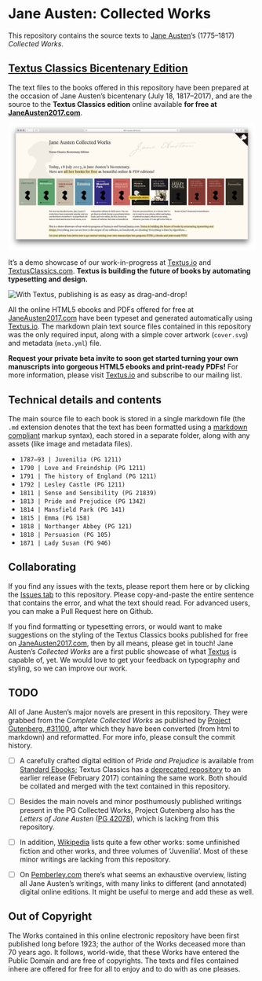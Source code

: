 # Jane Austen: Collected Works

This repository contains the source texts to [Jane Austen](https://en.wikipedia.org/wiki/Jane_Austen)’s (1775–1817) _Collected Works_.


## [Textus Classics Bicentenary Edition](http://JaneAusten2017.com)

The text files to the books offered in this repository have been prepared at the occasion of Jane Austen’s bicentenary (July 18, 1817–2017), and are the source to the **Textus Classics edition** online available **for free at [JaneAusten2017.com](http://JaneAusten2017.com)**.

[![](JaneAusten2017.com.png)](http://JaneAusten2017.com)

It’s a demo showcase of our work-in-progress at [Textus.io](http://www.textus.io/) and [TextusClassics.com](http://textusclassics.com/). **Textus is building the future of books by automating typesetting and design.**

![With Textus, publishing is as easy as drag-and-drop!](Textus.io-drag-and-drop.gif)

All the online HTML5 ebooks and PDFs offered for free at [JaneAusten2017.com](http://JaneAusten2017.com) have been typeset and generated automatically using [Textus.io](http://www.textus.io/). The markdown plain text source files contained in this repository was the only required input, along with a simple cover artwork (`cover.svg`) and metadata (`meta.yml`) file.

**Request your private beta invite to soon get started turning your own manuscripts into gorgeous HTML5 ebooks and print-ready PDFs!** For more information, please visit [Textus.io](http://www.textus.io/) and subscribe to our mailing list.

## Technical details and contents

The main source file to each book is stored in a single markdown file (the `.md` extension denotes that the text has been formatted using a [markdown compliant](http://commonmark.org) markup syntax), each stored in a separate folder, along with any assets (like image and metadata files).

- `1787–93 | Juvenilia (PG 1211)`
- `1790 | Love and Freindship (PG 1211)`
- `1791 | The history of England (PG 1211)`
- `1792 | Lesley Castle (PG 1211)`
- `1811 | Sense and Sensibility (PG 21839)`
- `1813 | Pride and Prejudice (PG 1342)`
- `1814 | Mansfield Park (PG 141)`
- `1815 | Emma (PG 158)`
- `1818 | Northanger Abbey (PG 121)`
- `1818 | Persuasion (PG 105)`
- `1871 | Lady Susan (PG 946)`

## Collaborating

If you find any issues with the texts, please report them here or by clicking the [Issues tab](https://github.com/textvs/Austen-Works/issues) to this repository. Please copy-and-paste the entire sentence that contains the error, and what the text should read. For advanced users, you can make a Pull Request here on Github.

If you find formatting or typesetting errors, or would want to make suggestions on the styling of the Textus Classics books published for free on [JaneAusten2017.com](http://JaneAusten2017.com), then by all means, please get in touch! Jane Austen’s _Collected Works_ are a first public showcase of what [Textus](http://www.textus.io/) is capable of, yet. We would love to get your feedback on typography and styling, so we can improve our work.

## TODO

All of Jane Austen’s major novels are present in this repository. They were grabbed from the _Complete Collected Works_ as published by [Project Gutenberg, #31100](https://www.gutenberg.org/ebooks/31100), after which they have been converted (from html to markdown) and reformatted. For more info, please consult the commit history.

- [ ] A carefully crafted digital edition of _Pride and Prejudice_ is available from [Standard Ebooks](https://standardebooks.org/ebooks/jane-austen/pride-and-prejudice); Textus Classics has a [deprecated repository](https://github.com/textvs/Pride-and-Prejudice_1342) to an earlier release (February 2017) containing the same work. Both should be collated and merged with the text contained in this repository.

- [ ] Besides the main novels and minor posthumously published writings present in the PG Collected Works, Project Gutenberg also has the _Letters of Jane Austen_ ([PG 42078](https://www.gutenberg.org/files/42078/42078-h/42078-h.htm)), which is lacking from this repository.

- [ ] In addition, [Wikipedia](https://en.wikipedia.org/wiki/Jane_Austen#List_of_works) lists quite a few other works: some unfinished fiction and other works, and three volumes of ‘Juvenilia’. Most of these minor writings are lacking from this repository.

- [ ] On [Pemberley.com](http://www.pemberley.com/janeinfo/) there’s what seems an exhaustive overview, listing all Jane Austen’s writings, with many links to different (and annotated) digital online editions. It might be useful to merge and add these as well.


## Out of Copyright

The Works contained in this online electronic repository have been first published long before 1923; the author of the Works deceased more than 70 years ago. It follows, world-wide, that these Works have entered the Public Domain and are free of copyrights. The texts and files contained inhere are offered for free for all to enjoy and to do with as one pleases.
